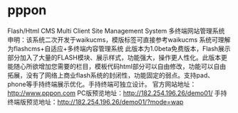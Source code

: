 pppon
=====

Flash/Html CMS Multi Client Site Management System 多终端网站管理系统 
申明：该系统二次开发于waikucms，模版标签可直接参考waikucms
系统可理解为flashcms+自适应+多终端内容管理系统
此版本为1.0beta免费版本，Flash展示部分加入了大量的FLASH模块、展示样式，功能强大，操作更人性化。此版本更能随心所欲增加您需要的栏目，模板代码html部分可以自由修改，功能可以自由拓展，没有了网络上商业flash系统的封闭性，功能固定的弱点。支持pad、phone等手持终端展示优化。手持终端可独立设计。
官方网站地址：http://www.pppon.com
PC版预览地址：http://182.254.196.26/demo01/
手持终端版预览地址：http://182.254.196.26/demo01/?mode=wap
